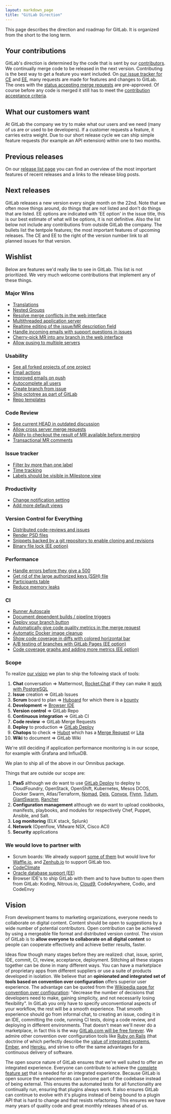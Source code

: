 ```yaml
---
layout: markdown_page
title: "GitLab Direction"
---
```


This page describes the direction and roadmap for GitLab.
It is organized from the short to the long term.

## Your contributions

GitLab's direction is determined by the code that is sent by our [contributors](http://contributors.gitlab.com/).
We continually merge code to be released in the next version.
Contributing is the best way to get a feature you want included.
On [our issue tracker for CE](https://gitlab.com/gitlab-org/gitlab-ce/issues)
and [EE](https://gitlab.com/gitlab-org/gitlab-ee/issues),
many requests are made for features and changes to GitLab.
The ones with the
[status accepting merge requests](https://gitlab.com/gitlab-org/gitlab-ce/issues?milestone_id=&scope=all&sort=created_desc&state=opened&utf8=%E2%9C%93&assignee_id=&author_id=&milestone_title=&label_name=Accepting+Merge+Requests&weight=)
are pre-approved.
Of course before any code is merged it still has to meet the
[contribution acceptance criteria](https://gitlab.com/gitlab-org/gitlab-ce/blob/master/CONTRIBUTING.md#contribution-acceptance-criteria).

## What our customers want

At GitLab the company we try to make what our users and we need (many of us are or used to be developers).
If a customer requests a feature, it carries extra weight.
Due to our short release cycle we can ship simple feature requests (for example an API extension) within one to two months.

## Previous releases

On our [release list page](https://about.gitlab.com/release-list/) you can find an overview of the most important features of recent releases and a links to the release blog posts.

## Next releases

GitLab releases a new version every single month on the 22nd.
Note that we often move things around, do things that are not listed and don't do things that are listed.
EE options are indicated with 'EE option' in the issue title, this is our best estimate of what will be options, it is not definitive.
Also the list below not include any contributions from outside GitLab the company.
The bullets list the tentpole features; the most important features of upcoming releases.
The CE and EE to the right of the version number link to all planned issues for that version.

<!-- direction_issues -->

<!-- do not remove or modify these lines -->

## Wishlist

Below are features we'd really like to see in GitLab.
This list is not prioritized.
We very much welcome contributions that implement any of these things.

### Major Wins

- [Translations](https://gitlab.com/gitlab-org/gitlab-ce/issues/4012)
- [Nested Groups](https://gitlab.com/gitlab-org/gitlab-ce/issues/2772)
- [Resolve merge conflicts in the web interface](https://gitlab.com/gitlab-org/gitlab-ce/issues/3567)
- [Multithreaded application server](https://gitlab.com/gitlab-org/gitlab-ce/issues/3592)
- [Realtime editing of the issue/MR description field](https://gitlab.com/gitlab-org/gitlab-ce/issues/4199)
- [Handle incoming emails with support questions in issues](https://gitlab.com/gitlab-org/gitlab-ee/issues/149)
- [Cherry-pick MR into any branch in the web interface](https://gitlab.com/gitlab-org/gitlab-ce/issues/12785)
- [Allow pusing to multiple servers](https://gitlab.com/gitlab-org/gitlab-ee/issues/276)

### Usability

- [See all forked projects of one project](https://gitlab.com/gitlab-org/gitlab-ce/issues/2406)
- [Email actions](https://gitlab.com/gitlab-org/gitlab-ce/issues/4273)
- [Improved emails on push](https://gitlab.com/gitlab-org/gitlab-ee/issues/146)
- [Autocomplete all users](https://gitlab.com/gitlab-org/gitlab-ce/issues/3872)
- [Create branch from issue](https://gitlab.com/gitlab-org/gitlab-ce/issues/3886)
- [Ship octotree as part of GitLab](https://gitlab.com/gitlab-org/gitlab-ce/issues/13723)
- [Repo templates](https://gitlab.com/gitlab-org/gitlab-ce/issues/3785)

### Code Review

- [See current HEAD in outdated discussion](https://gitlab.com/gitlab-org/gitlab-ce/issues/3502)
- [Allow cross server merge requests](https://gitlab.com/gitlab-org/gitlab-ce/issues/4013)
- [Ability to checkout the result of MR available before merging](https://gitlab.com/gitlab-org/gitlab-ce/issues/2765)
- [Transactional MR comments](https://gitlab.com/gitlab-org/gitlab-ce/issues/3364)

### Issue tracker

- [Filter by more than one label](https://gitlab.com/gitlab-org/gitlab-ce/issues/989)
- [Time tracking](https://gitlab.com/gitlab-org/gitlab-ee/issues/78)
- [Labels should be visible in Milestone view](https://gitlab.com/gitlab-org/gitlab-ce/issues/3276)

### Productivity

- [Change notification setting](https://gitlab.com/gitlab-org/gitlab-ce/issues/3778)
- [Add more default views](https://gitlab.com/gitlab-com/www-gitlab-com/edit/master/source/direction/index.md)

### Version Control for Everything

- [Distributed code-reviews and issues](https://gitlab.com/gitlab-org/gitlab-ce/issues/4084)
- [Render PSD files](https://gitlab.com/gitlab-org/gitlab-ce/issues/13189)
- [Snippets backed by a git repository to enable cloning and revisions](https://gitlab.com/gitlab-org/gitlab-ce/issues/13426)
- [Binary file lock (EE option)](https://gitlab.com/gitlab-org/gitlab-ce/issues/7889)

### Performance

- [Handle errors before they give a 500](https://gitlab.com/gitlab-org/gitlab-ce/issues/4665)
- [Get rid of the large authorized keys (SSH) file](https://gitlab.com/gitlab-org/gitlab-git-http-server/issues/2#note_1983654)
- [Participants table](https://gitlab.com/gitlab-org/gitlab-ce/issues/3965)
- [Reduce memory leaks](https://gitlab.com/gitlab-org/gitlab-ce/issues/3700)

### CI

- [Runner Autoscale](https://gitlab.com/gitlab-org/gitlab-ci-multi-runner/issues/318)
- [Document dependent builds / pipeline triggers](https://gitlab.com/gitlab-org/gitlab-ce/issues/3432)
- [Deploy your branch button](https://gitlab.com/gitlab-org/gitlab-ce/issues/3286)
- [Automatically give code quality metrics in the merge request](https://gitlab.com/gitlab-org/gitlab-ce/issues/4044)
- [Automatic Docker image cleanup](https://gitlab.com/ayufan/gitlab-runner-docker-cleanup/issues/1)
- [Show code coverage in diffs with colored horizontal bar](https://gitlab.com/gitlab-org/gitlab-ce/issues/4073)
- [A/B testing of branches with GitLab Pages (EE option)](https://gitlab.com/gitlab-org/gitlab-ee/issues/117)
- [Code coverage graphs and adding more metrics (EE option)](https://gitlab.com/gitlab-org/gitlab-ce/issues/13409)

### Scope <a name="scope"></a>

To realize [our vision](#vision) we plan to ship the following stack of tools:

1. **Chat** conversation => Mattermost, [Rocket.Chat](http://rocket.chat/) if they can make it [work with PostgreSQL](https://github.com/RocketChat/Rocket.Chat/issues/533)
1. **Issue** creation => GitLab Issues
1. **Scrum** board to plan => [Huboard](https://huboard.com/) for which there is a [bounty](https://github.com/huboard/huboard/issues/276)
1. **Development** => [Browser IDE](https://gitlab.com/gitlab-org/gitlab-ce/issues/12759)
1. **Version control** => GitLab Repo
1. **Continuous integration** => GitLab CI
1. **Code review** => GitLab Merge Requests
1. **Deploy** to production => [GitLab Deploy](https://gitlab.com/gitlab-org/gitlab-ce/issues/3286)
1. **Chatops** to check => [Hubot](https://hubot.github.com/) which has a [Merge Request](https://gitlab.com/gitlab-org/omnibus-gitlab/merge_requests/564) or [Lita](https://www.lita.io/)
1. **Wiki** to document => GitLab Wiki

We're still deciding if application performance monitoring is in our scope, for example with Grafana and InfluxDB.

We plan to ship all of the above in our Omnibus package.

Things that are outside our scope are:

1. **PaaS** although we do want to use [GitLab Deploy](https://gitlab.com/gitlab-org/gitlab-ce/issues/3286) to deploy to CloudFoundry, OpenStack, OpenShift, Kubernetes, Mesos DCOS, Docker Swarm, Atlas/Terraform, [Nomad](https://nomadproject.io/), [Deis](http://deis.io/), [Convox](http://www.convox.com/), [Flynn](https://flynn.io/), [Tutum](https://www.tutum.co/), [GiantSwarm](https://giantswarm.io/), [Rancher](https://github.com/rancher/rancher/blob/master/README.md)
1. **Configuration management** although we do want to upload cookbooks, manifests, playbooks, and modules for respectively Chef, Puppet, Ansible, and Salt.
1. **Log monitoring** (ELK stack, Splunk)
1. **Network** (Openflow, VMware NSX, Cisco ACI)
1. **Security** applications

### We would love to partner with

- Scrum boards: We already support [some of them](https://about.gitlab.com/applications/#scrum-boards) but would love for [Waffle.io](https://waffle.io/), and [Zenhub.io](https://www.zenhub.io/) to support GitLab too.
- [CodeClimate](https://gitlab.com/gitlab-org/gitlab-ce/issues/4044)
- [Oracle database support (EE)](https://gitlab.com/gitlab-org/gitlab-ee/issues/96)
- Browser IDE's to ship GitLab with them and to have button to open them from GitLab: Koding, Nitrous.io, [Cloud9](https://c9.io/blog/cloud9-template-days/), CodeAnywhere, Codio, and CodeEnvy

## Vision <a name="vision"></a>

From development teams to marketing organizations, everyone needs to collaborate on
digital content. Content should be open to suggestions by a wide number of
potential contributors. Open contribution can be achieved by using a mergeable
file format and distributed version control. The vision of GitLab is to **allow
everyone to collaborate on all digital content** so people can cooperate
effectively and achieve better results, faster.

Ideas flow though many stages before they are realized: chat, issue, sprint,
IDE, commit, CI, review, acceptance, deployment. Stitching all these stages
together can be done in many different ways. You can have a marketplace of
proprietary apps from different suppliers or use a suite of products developed
in isolation. We believe that an **opinionated and integrated set of tools based
on convention over configuration** offers superior user experience. The
advantage can be quoted from the [Wikipedia page for convention over
configuration](https://en.wikipedia.org/wiki/Convention_over_configuration):
"decrease the number of decisions that developers need to make, gaining
simplicity, and not necessarily losing flexibility". In GitLab you only have to
specify unconventional aspects of your workflow, the rest will be a smooth
experience. That smooth experience should go from informal chat, to creating an
issue, coding it in an IDE, committing the code, running CI tests, doing a code
review, and deploying in different environments. That doesn't mean we'll never
do a marketplace, in fact this is the way [GitLab.com will be free
forever](https://about.gitlab.com/gitlab-com/#why-gitlab-com-will-be-free-forever).
We admire other convention over configuration tools like [Ruby on
Rails](http://rubyonrails.org/) (that doctrine of which perfectly describe the [value of integrated systems](http://rubyonrails.org/doctrine#integrated-systems), [Ember](http://emberjs.com/), and
[Heroku](https://www.heroku.com/), and strive to offer the same advantages for a
continuous delivery of software.

The open source nature of GitLab ensures that we're well suited to offer an
integrated experience. Everyone can contribute to achieve the [complete feature
set](https://about.gitlab.com/comparison/) that is needed for an integrated
experience. Because GitLab is open source the enhancements can become part of
the codebase instead of being external. This ensures the automated tests for all
functionality are continually run, ensuring that plugins always work. It also
ensures GitLab can continue to evolve with it's plugins instead of being bound
to a plugin API that is hard to change and that resists refactoring. This
ensures we have many years of quality code and great monthly releases ahead of
us.
